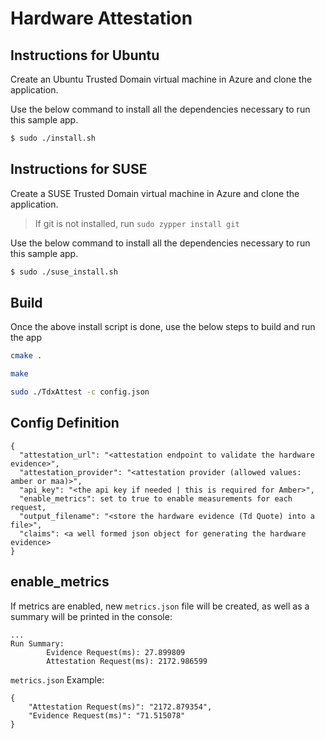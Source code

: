 # Hardware Attestation

## Instructions for Ubuntu
Create an Ubuntu Trusted Domain virtual machine in Azure and clone the application.

Use the below command to install all the dependencies necessary to run this sample app.
```sh
$ sudo ./install.sh
```

## Instructions for SUSE
Create a SUSE Trusted Domain virtual machine in Azure and clone the application.

> If git is not installed, run `sudo zypper install git`

Use the below command to install all the dependencies necessary to run this sample app.
```sh
$ sudo ./suse_install.sh
```

## Build
Once the above install script is done, use the below steps to build and run the app

```sh
cmake .
```
```sh
make
```
```sh
sudo ./TdxAttest -c config.json
```

## Config Definition
```
{
  "attestation_url": "<attestation endpoint to validate the hardware evidence>",
  "attestation_provider": "<attestation provider (allowed values: amber or maa)>",
  "api_key": "<the api key if needed | this is required for Amber>",
  "enable_metrics": set to true to enable measurements for each request,
  "output_filename": "<store the hardware evidence (Td Quote) into a file>",
  "claims": <a well formed json object for generating the hardware evidence>
}
```

## enable_metrics
If metrics are enabled, new `metrics.json` file will be created, as well as a summary will be printed in the console:
```
...
Run Summary:
        Evidence Request(ms): 27.899809
        Attestation Request(ms): 2172.986599
```

`metrics.json` Example:
```
{
    "Attestation Request(ms)": "2172.879354",
    "Evidence Request(ms)": "71.515078"
}
```